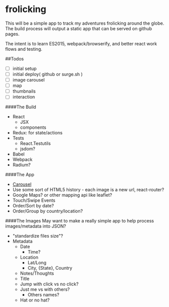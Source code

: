 # frolicking

This will be a simple app to track my adventures frolicking around the globe. The build process will output a static app that can be served on github pages.

The intent is to learn ES2015, webpack/browserify, and better react work flows and testing.

##Todos

- [ ] initial setup
- [ ] initial deploy( github or surge.sh )
- [ ] image carousel
- [ ] map
- [ ] thumbnails
- [ ] interaction

####The Build
- React
  - JSX
  - components
- Redux: for state/actions
- Tests
  - React.Testutils
  - jsdom?
- Babel
- Webpack
- Radium?


####The App
- [Carousel](https://github.com/hartzis/react-carousel)
- Use some sort of HTML5 history - each image is a new url, react-router?
- Google Maps? or other mapping api like leaflet?
- Touch/Swipe Events
- Order/Sort by date?
- Order/Group by country/location?


####The Images
May want to make a really simple app to help process images/metadata into JSON?

- "standardize files size"?
- Metadata
  - Date
    - Time?
  - Location
    - Lat/Long
    - City, {State}, Country
  - Notes/Thoughts
  - Title
  - Jump with click vs no click?
  - Just me vs with others?
    - Others names?
  - Hat or no hat?
